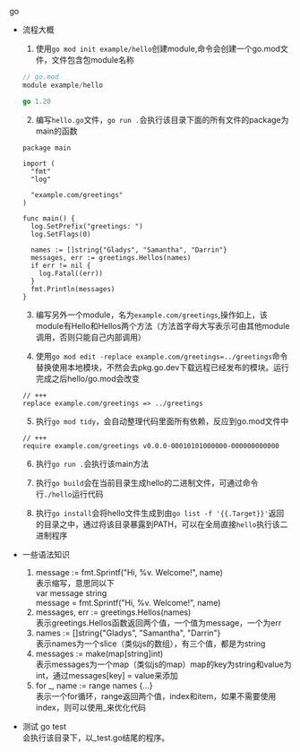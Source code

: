 <!--
 * @Author: tedjmzhang tedjmzhang@tencent.com
 * @Date: 2024-07-06 00:05:53
 * @LastEditors: tedjmzhang tedjmzhang@tencent.com
 * @LastEditTime: 2024-07-06 16:57:43
 * @FilePath: /webpack-org/blog/src/backend/go/index.md
 * @Description: 这是默认设置,请设置`customMade`, 打开koroFileHeader查看配置 进行设置: https://github.com/OBKoro1/koro1FileHeader/wiki/%E9%85%8D%E7%BD%AE
-->
go

- 流程大概
  1. 使用`go mod init example/hello`创建module,命令会创建一个go.mod文件，文件包含包module名称
  ``` go
  // go.mod
  module example/hello

  go 1.20
  ```

  2. 编写`hello.go`文件，`go run .`会执行该目录下面的所有文件的package为main的函数
  ```
  package main

  import (
    "fmt"
    "log"

    "example.com/greetings"
  )

  func main() {
    log.SetPrefix("greetings: ")
    log.SetFlags(0)

    names := []string{"Gladys", "Samantha", "Darrin"}
    messages, err := greetings.Hellos(names)
    if err != nil {
      log.Fatal((err))
    }
    fmt.Println(messages)
  }

  ```

  3. 编写另外一个module，名为`example.com/greetings`,操作如上，该module有Hello和Hellos两个方法（方法首字母大写表示可由其他module调用，否则只能自己内部调用）

  4. 使用`go mod edit -replace example.com/greetings=../greetings`命令替换使用本地模块，不然会去pkg.go.dev下载远程已经发布的模块。运行完成之后hello/go.mod会改变
  ```
  // +++
  replace example.com/greetings => ../greetings
  ```

  5. 执行`go mod tidy`，会自动整理代码里面所有依赖，反应到go.mod文件中
  ```
  // +++
  require example.com/greetings v0.0.0-00010101000000-000000000000
  ```

  6. 执行`go run .`会执行该main方法

  7. 执行`go build`会在当前目录生成hello的二进制文件，可通过命令行`./hello`运行代码

  8. 执行`go install`会将hello文件生成到由`go list -f '{{.Target}}'`返回的目录之中，通过将该目录暴露到PATH，可以在全局直接`hello`执行该二进制程序

- 一些语法知识
  1. message := fmt.Sprintf("Hi, %v. Welcome!", name)   
  表示缩写，意思同以下      
  var message string      
  message = fmt.Sprintf("Hi, %v. Welcome!", name)
  2. messages, err := greetings.Hellos(names)   
  表示greetings.Hellos函数返回两个值，一个值为message，一个为err
  3. names := []string{"Gladys", "Samantha", "Darrin"}      
  表示names为一个slice（类似js的数组），有三个值，都是为string
  4. messages := make(map[string]int)      
  表示messages为一个map（类似js的map）map的key为string和value为int，通过messages[key] = value来添加
  5. for _, name := range names {...}     
  表示一个for循环，range返回两个值，index和item，如果不需要使用index，则可以使用_来优化代码

- 测试 go test    
  会执行该目录下，以_test.go结尾的程序。